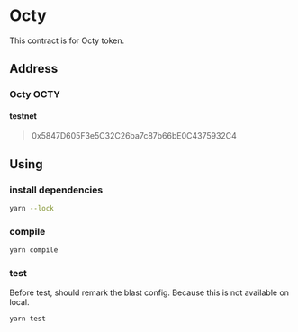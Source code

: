 # Octy

This contract is for Octy token.

## Address

### Octy OCTY

#### testnet

> 0x5847D605F3e5C32C26ba7c87b66bE0C4375932C4

## Using

### install dependencies

```bash
yarn --lock
```

### compile

```bash
yarn compile
```

### test

Before test, should remark the blast config. Because this is not available on local.

```bash
yarn test
```
